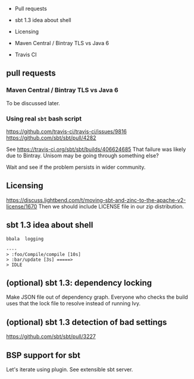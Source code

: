 - Pull requests
- sbt 1.3 idea about shell
- Licensing
- Maven Central / Bintray TLS vs Java 6

- Travis CI


## pull requests

### Maven Central / Bintray TLS vs Java 6

To be discussed later.


### Using real `sbt` bash script

https://github.com/travis-ci/travis-ci/issues/9816
https://github.com/sbt/sbt/pull/4282

See https://travis-ci.org/sbt/sbt/builds/406624685
That failure was likely due to Bintray.
Unisom may be going through something else?

Wait and see if the problem persists in wider community.

## Licensing

https://discuss.lightbend.com/t/moving-sbt-and-zinc-to-the-apache-v2-license/1670
Then we should include LICENSE file in our zip distribution.

## sbt 1.3 idea about shell

```
bbala  logging

----
> :foo/Compile/compile [10s]
> :bar/update [3s] =====>
> IDLE
```

## (optional) sbt 1.3: dependency locking

Make JSON file out of dependency graph.
Everyone who checks the build uses that the lock file to resolve instead of running Ivy.

## (optional) sbt 1.3 detection of bad settings

https://github.com/sbt/sbt/pull/3227

## BSP support for sbt

Let's iterate using plugin.
See extensible sbt server.
